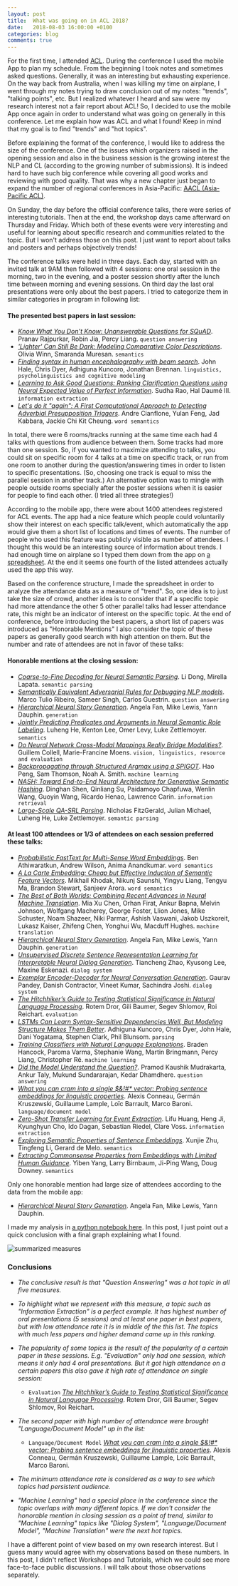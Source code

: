 ```yaml
---
layout: post
title:  What was going on in ACL 2018?
date:   2018-08-03 16:00:00 +0100
categories: blog
comments: true
---
```


For the first time, I attended [ACL](https://acl2018.org/). During the conference I used the mobile App to plan my schedule. From the beginning I took notes and sometimes asked questions. Generally, it was an interesting but exhausting experience. On the way back from Australia, when I was killing my time on airplane, I went through my notes trying to draw conclusion out of my notes: "trends", "talking points", etc. But I realized whatever I heard and saw were my research interest not a fair report about ACL! So, I decided to use the mobile App once again in order to understand what was going on generally in this conference. Let me explain how was ACL and what I found! Keep in mind that my goal is to find "trends" and "hot topics".

Before explaining the format of the conference, I would like to address the size of the conference. One of the issues which organizers raised in the opening session and also in the business session is the growing interest the NLP and CL (according to the growing number of submissions). It is indeed hard to have such big conference while covering all good works and reviewing with good quality. That was why a new chapter just began to expand the number of regional conferences in Asia-Pacific: [AACL (Asia-Pacific ACL)](https://aaclweb.org/).

On Sunday, the day before the official conference talks, there were series of interesting tutorials. Then at the end, the workshop days came afterward on Thursday and Friday. Which both of these events were very interesting and useful for learning about specific research and communities related to the topic. But I won't address those on this post. I just want to report about talks and posters and perhaps objectively trends!

The conference talks were held in three days. Each day, started with an invited talk at 9AM then followed with 4 sessions: one oral session in the morning, two in the evening, and a poster session shortly after the lunch time between morning and evening sessions. On third day the last oral presentations were only about the best papers. I tried to categorize them in similar categories in program in following list:

#### The presented best papers in last session:
- *[Know What You Don’t Know: Unanswerable Questions for SQuAD](https://acl2018.org/paper/1125)*. Pranav Rajpurkar, Robin Jia, Percy Liang. `question answering`
- *['Lighter' Can Still Be Dark: Modeling Comparative Color Descriptions](https://acl2018.org/paper/1603)*. Olivia Winn, Smaranda Muresan. `semantics`
- *[Finding syntax in human encephalography with beam search](https://acl2018.org/paper/618)*. John Hale, Chris Dyer, Adhiguna Kuncoro, Jonathan Brennan. `linguistics, psycholinguistics and cognitive modeling`
- *[Learning to Ask Good Questions: Ranking Clarification Questions using Neural Expected Value of Perfect Information](https://acl2018.org/paper/1247)*. Sudha Rao, Hal Daumé III. `information extraction`
- *[Let's do it "again": A First Computational Approach to Detecting Adverbial Presupposition Triggers](https://acl2018.org/paper/1348)*. Andre Cianflone, Yulan Feng, Jad Kabbara, Jackie Chi Kit Cheung. `word semantics`

In total, there were 6 rooms/tracks running at the same time each had 4 talks with questions from audience between them. Some tracks had more than one session. So, if you wanted to maximize attending to talks, you could sit on specific room for 4 talks at a time on specific track, or run from one room to another during the question/answering times in order to listen to specific presentations. (So, choosing one track is equal to miss the parallel session in another track.) An alternative option was to mingle with people outside rooms specially after the poster sessions when it is easier for people to find each other. (I tried all three strategies!)

According to the mobile app, there were about 1400 attendees registered for ACL events. The app had a nice feature which people could voluntarily show their interest on each specific talk/event, which automatically the app would give them a short list of locations and times of events. The number of people who used this feature was publicly visible as number of attendees. I thought this would be an interesting source of information about trends. I had enough time on airplane so I typed them down from the app on [a spreadsheet](https://docs.google.com/spreadsheets/d/1LzfXHU-wdNUQ-NnFZvBIYMVgvGR1YCI4K8GFVZNraEc/edit?usp=sharing). At the end it seems one fourth of the listed attendees actually used the app this way.

Based on the conference structure, I made the spreadsheet in order to analyze the attendance data as a measure of "trend". So, one idea is to just take the size of crowd, another idea is to consider that if a specific topic had more attendance the other 5 other parallel talks had lesser attendance rate, this might be an indicator of interest on the specific topic. At the end of conference, before introducing the best papers, a short list of papers was introduced as "Honorable Mentions" I also consider the topic of these papers as generally good search with high attention on them. But the number and rate of attendees are not in favor of these talks:

#### Honorable mentions at the closing session:
- *[Coarse-to-Fine Decoding for Neural Semantic Parsing](https://acl2018.org/paper/434)*. Li Dong, Mirella Lapata. `semantic parsing`
- *[Semantically Equivalent Adversarial Rules for Debugging NLP models](https://acl2018.org/paper/1406)*. Marco Tulio Ribeiro, Sameer Singh, Carlos Guestrin. `question answering`
- *[Hierarchical Neural Story Generation](https://acl2018.org/paper/1251)*. Angela Fan, Mike Lewis, Yann Dauphin. `generation`
- *[Jointly Predicting Predicates and Arguments in Neural Semantic Role Labeling](https://acl2018.org/paper/881)*. Luheng He, Kenton Lee, Omer Levy, Luke Zettlemoyer. `semantics`
- *[Do Neural Network Cross-Modal Mappings Really Bridge Modalities?](https://acl2018.org/paper/1549)*. Guillem Collell, Marie-Francine Moens. `vision, linguistics, resource and evaluation`
- *[Backpropagating through Structured Argmax using a SPIGOT](https://acl2018.org/paper/1248)*. Hao Peng, Sam Thomson, Noah A. Smith. `machine learning`
- *[NASH: Toward End-to-End Neural Architecture for Generative Semantic Hashing](https://acl2018.org/paper/1022)*. Dinghan Shen, Qinliang Su, Paidamoyo Chapfuwa, Wenlin Wang, Guoyin Wang, Ricardo Henao, Lawrence Carin. `information retrieval`
- *[Large-Scale QA-SRL Parsing](https://acl2018.org/paper/1498)*. Nicholas FitzGerald, Julian Michael, Luheng He, Luke Zettlemoyer. `semantic parsing`

#### At least 100 attendees or 1/3 of attendees on each session preferred these talks:
- *[Probabilistic FastText for Multi-Sense Word Embeddings](https://acl2018.org/paper/187)*. Ben Athiwaratkun, Andrew Wilson, Anima Anandkumar. `word semantics`
- *[A La Carte Embedding: Cheap but Effective Induction of Semantic Feature Vectors](https://acl2018.org/paper/1520)*. Mikhail Khodak, Nikunj Saunshi, Yingyu Liang, Tengyu Ma, Brandon Stewart, Sanjeev Arora. `word semantics`
- *[The Best of Both Worlds: Combining Recent Advances in Neural Machine Translation](https://acl2018.org/paper/1011)*. Mia Xu Chen, Orhan Firat, Ankur Bapna, Melvin Johnson, Wolfgang Macherey, George Foster, Llion Jones, Mike Schuster, Noam Shazeer, Niki Parmar, Ashish Vaswani, Jakob Uszkoreit, Lukasz Kaiser, Zhifeng Chen, Yonghui Wu, Macduff Hughes. `machine translation`
- *[Hierarchical Neural Story Generation](https://acl2018.org/paper/1251)*. Angela Fan, Mike Lewis, Yann Dauphin. `generation`
- *[Unsupervised Discrete Sentence Representation Learning for Interpretable Neural Dialog Generation](https://acl2018.org/paper/298)*. Tiancheng Zhao, Kyusong Lee, Maxine Eskenazi. `dialog system`
- *[Exemplar Encoder-Decoder for Neural Conversation Generation](https://acl2018.org/paper/1538)*. Gaurav Pandey, Danish Contractor, Vineet Kumar, Sachindra Joshi. `dialog system`
- *[The Hitchhiker’s Guide to Testing Statistical Significance in Natural Language Processing](https://acl2018.org/paper/703)*. Rotem Dror, Gili Baumer, Segev Shlomov, Roi Reichart. `evaluation`
- *[LSTMs Can Learn Syntax-Sensitive Dependencies Well, But Modeling Structure Makes Them Better](https://acl2018.org/paper/1175)*. Adhiguna Kuncoro, Chris Dyer, John Hale, Dani Yogatama, Stephen Clark, Phil Blunsom. `parsing`
- *[Training Classifiers with Natural Language Explanations](https://acl2018.org/paper/1335)*. Braden Hancock, Paroma Varma, Stephanie Wang, Martin Bringmann, Percy Liang, Christopher Ré. `machine learning`
- *[Did the Model Understand the Question?](https://acl2018.org/paper/1159)*. Pramod Kaushik Mudrakarta, Ankur Taly, Mukund Sundararajan, Kedar Dhamdhere. `question answering`
- *[What you can cram into a single \$&amp;!#&#42;  vector: Probing sentence embeddings for linguistic properties](https://acl2018.org/paper/891)*. Alexis Conneau, Germán Kruszewski, Guillaume Lample, Loïc Barrault, Marco Baroni. `language/document model`
- *[Zero-Shot Transfer Learning for Event Extraction](https://acl2018.org/paper/450)*. Lifu Huang, Heng Ji, Kyunghyun Cho, Ido Dagan, Sebastian Riedel, Clare Voss. `information extraction`
- *[Exploring Semantic Properties of Sentence Embeddings](https://acl2018.org/paper/1483)*. Xunjie Zhu, Tingfeng Li, Gerard de Melo. `semantics`
- *[Extracting Commonsense Properties from Embeddings with Limited Human Guidance](https://acl2018.org/paper/972)*. Yiben Yang, Larry Birnbaum, Ji-Ping Wang, Doug Downey. `semantics`

Only one honorable mention had large size of attendees according to the data from the mobile app:

- *[Hierarchical Neural Story Generation](https://acl2018.org/paper/1251)*. Angela Fan,  Mike Lewis,  Yann Dauphin.

I made my analysis in [a python notebook here](https://github.com/mmehdig/acl2018_report/blob/master/ACL2018Reports.ipynb). In this post, I just point out a quick conclusion with a final graph explaining what I found.

![summarized measures][summarized_measures]

### Conclusions
- *The conclusive result is that "Question Answering" was a hot topic in all five measures.*

- *To highlight what we represent with this measure, a topic such as "Information Extraction" is a perfect example. It has highest number of oral presentations (5 sessions) and at least one paper in best papers, but with low attendance rate it is in middle of the this list. The topics with much less papers and higher demand came up in this ranking.*

- *The popularity of some topics is the result of the popularity of a certain paper in these sessions. E.g. "Evaluation" only had one session, which means it only had 4 oral presentations. But it got high attendance on a certain papers this also gave it high rate of attendance on single session:*

  - `Evaluation` *[The Hitchhiker’s Guide to Testing Statistical Significance in Natural Language Processing](https://acl2018.org/paper/703)*. Rotem Dror, Gili Baumer, Segev Shlomov, Roi Reichart.

- *The second paper with high number of attendance were brought "Language/Document Model" up in the list:*
  - `Language/Document Model` *[What you can cram into a single \$&amp;!#&#42; vector: Probing sentence embeddings for linguistic properties](https://acl2018.org/paper/891)*. Alexis Conneau, Germán Kruszewski, Guillaume Lample, Loïc Barrault, Marco Baroni.

- *The minimum attendance rate is considered as a way to see which topics had persistent audience.*
- *"Machine Learning" had a special place in the conference since the topic overlaps with many different topics. If we don't consider the honorable mention in closing session as a point of trend, similar to "Machine Learning" topics like "Dialog System", "Language/Document Model", "Machine Translation" were the next hot topics.*

I have a different point of view based on my own research interest. But I guess many would agree with my observations based on these numbers. In this post, I didn't reflect Workshops and Tutorials, which we could see more face-to-face public discussions. I will talk about those observations separately.


[summarized_measures]: https://github.com/mmehdig/acl2018_report/blob/master/summarized_measures.png?raw=true
